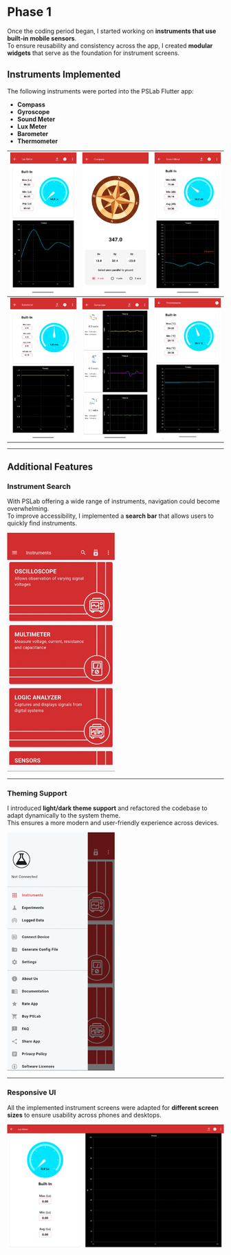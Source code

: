 # Phase 1

Once the coding period began, I started working on **instruments that use built‑in mobile sensors**.  
To ensure reusability and consistency across the app, I created **modular widgets** that serve as the foundation for instrument screens.

## Instruments Implemented
The following instruments were ported into the PSLab Flutter app:

- **Compass**  
- **Gyroscope**  
- **Sound Meter**  
- **Lux Meter**  
- **Barometer**  
- **Thermometer**  

| <img width="250" alt="luxmeter" src="docs/images/luxmeter.png" /> | <img width="250" alt="compass" src="docs/images/compass.png" /> | <img width="250" alt="soundmeter" src="docs/images/soundmeter.png" /> |
|---|---|---|
| <img width="250" alt="barometer" src="docs/images/barometer.png" /> | <img width="250" alt="gyroscope" src="docs/images/gyroscope.png" /> | <img width="250" alt="thermometer" src="docs/images/thermometer.png" /> |

---

## Additional Features

### Instrument Search  
With PSLab offering a wide range of instruments, navigation could become overwhelming.  
To improve accessibility, I implemented a **search bar** that allows users to quickly find instruments.  

<img width=250 alt="search_feature" src="/images/search_feature.gif" />

---

### Theming Support  
I introduced **light/dark theme support** and refactored the codebase to adapt dynamically to the system theme.  
This ensures a more modern and user-friendly experience across devices.  

<img width="250" alt="theme_feature" src="/images/theme_feature.gif" />

---

### Responsive UI  
All the implemented instrument screens were adapted for **different screen sizes** to ensure usability across phones and desktops.  

<img alt="desktop" src="/images/desktop.png" />